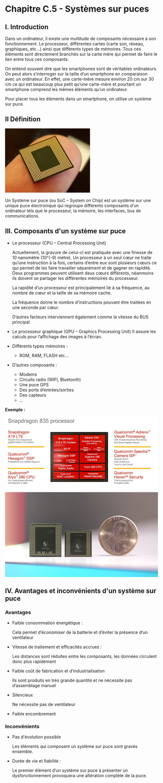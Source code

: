 # Chapitre C.5 - Systèmes sur puces
## I. Introduction
Dans un ordinateur, il existe une multitude de composants nécessaire à son fonctionnement. Le processeur, différentes cartes (carte son, réseau, graphiques, etc…) ainsi que différents types de mémoires. Tous ces éléments sont directement branchés sur la carte mère qui permet de faire le lien entre tous ces composants.

On entend souvent dire que les smartphones sont de véritables ordinateurs. On peut alors s’interroger sur la taille d’un smartphone en comparaison avec un ordinateur. En effet, une carte-mère mesure environ 20 cm sur 30 cm ce qui est beaucoup plus petit qu’une carte-mère et pourtant un smartphone comprend les mêmes éléments qu’un ordinateur.

Pour placer tous les éléments dans un smartphone, on utilise un <span class="caché">système sur puce</span>.

## II Définition
![SOC](./media/exemple.png)

Un Système sur puce (ou SoC – System on Chip) <span class="caché">est un système sur une unique puce électronique qui regroupe différents composants d’un ordinateur tels que le processeur, la mémoire, les interfaces, bus de communications.</span>

## III. Composants d'un système sur puce
- Le processeur (CPU – Central Processing Unit)

    Actuellement, la gravure de celui-ci est pratiquée avec une finesse de 10 nanomètre (10^(-9) mètre). Un processeur à un seul cœur ne traite qu’une instruction à la fois, certains d’entre eux sont plusieurs cœurs ce qui permet de les faire travailler séparément et de gagner en rapidité. Deux programmes peuvent utilisent deux cœurs différents, néanmoins ils doivent se partager les différentes mémoires du processeur.

    La rapidité d’un processeur est principalement lié à sa fréquence, au nombre de cœur et la taille de sa mémoire cache.

    La fréquence donne le nombre d’instructions pouvant être traitées en une seconde par cœur.

    D’autres facteurs interviennent également comme la vitesse du BUS principal.

- Le processeur graphique (GPU – Graphics Processing Unit) Il assure les calculs pour l’affichage des images à l’écran.

- Différents types mémoires : 
  - ROM, RAM, FLASH etc…

- D’autres composants : 
  - Modems
  - Circuits radio (WIFI, Bluetooth)
  - Une puce GPS
  - Des ports d’entrées/sorties
  - Des capteurs
  - …

**Exemple :**

![snapdragon](./media/snapdragon.png)
![snapdragon2](./media/snaodragon2.jpg)

## IV. Avantages et inconvénients d'un système sur puce
### Avantages

- <span class="caché">Faible consommation énergétique : </span>
    
    <span class="caché">Cela permet d’économiser de la  batterie et d’éviter la présence d’un ventilateur</span>

- <span class="caché">Vitesse de traitement et efficacités accrues : </span>
   
   <span class="caché">Les distances sont réduites entre les composants, les données circulent donc plus rapidement</span>

- <span class="caché">Faible coût de fabrication et d’industrialisation</span>

    <span class="caché">Ils sont produits en très grande quantité et ne nécessite pas d’assemblage manuel</span>

- <span class="caché">Silencieux</span>
    
    <span class="caché">Ne nécessite pas de ventilateur</span>

- <span class="caché">Faible encombrement</span>

### Inconvénients
- <span class="caché">Pas d'évolution possible</span>
  
    <span class="caché">Les éléments qui composent un système sur puce sont gravés ensemble.</span>

- <span class="caché">Durée de vie et fiabilité :</span>

    <span class="caché">Le premier élément d’un système sur puce à présenter un dysfonctionnement provoquera une altération complète de la puce.</span>